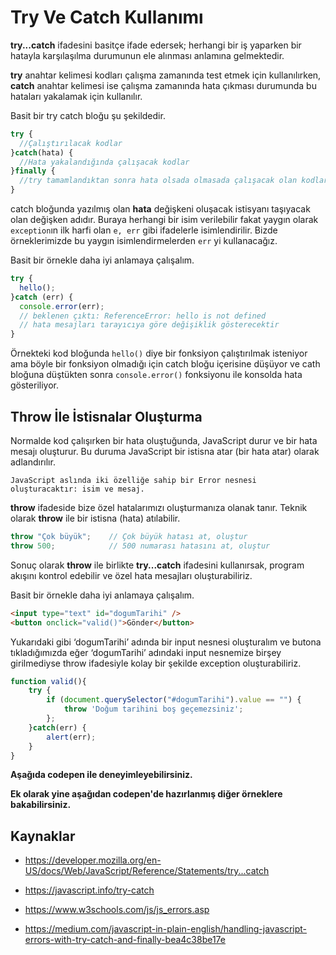 # Try Ve Catch Kullanımı

**try...catch** ifadesini basitçe ifade edersek; herhangi bir iş yaparken bir hatayla karşılaşılma durumunun ele alınması anlamına gelmektedir. 

**try** anahtar kelimesi kodları çalışma zamanında test etmek için kullanılırken, **catch** anahtar kelimesi ise çalışma zamanında hata çıkması durumunda bu hataları yakalamak için kullanılır.

Basit bir try catch bloğu şu şekildedir.

```javascript
try {
  //Çalıştırılacak kodlar
}catch(hata) {
  //Hata yakalandığında çalışacak kodlar
}finally {
  //try tamamlandıktan sonra hata olsada olmasada çalışacak olan kodlar.
}
```

catch bloğunda yazılmış olan **hata** değişkeni oluşacak istisyanı taşıyacak olan değişken adıdır. Buraya herhangi bir isim verilebilir fakat yaygın olarak `exception`ın ilk harfi olan `e, err` gibi ifadelerle isimlendirilir. Bizde örneklerimizde bu yaygın isimlendirmelerden `err` yi kullanacağız.

Basit bir örnekle daha iyi anlamaya çalışalım.

```javascript
try {
  hello();
}catch (err) {
  console.error(err);
  // beklenen çıktı: ReferenceError: hello is not defined
  // hata mesajları tarayıcıya göre değişiklik gösterecektir
}
```

Örnekteki kod bloğunda `hello()` diye bir fonksiyon çalıştırılmak isteniyor ama böyle bir fonksiyon olmadığı için catch bloğu içerisine düşüyor ve cath bloğuna düştükten sonra `console.error()` fonksiyonu ile konsolda hata gösteriliyor.

## Throw İle İstisnalar Oluşturma

Normalde kod çalışırken bir hata oluştuğunda, JavaScript durur ve bir hata mesajı oluşturur. Bu duruma JavaScript bir istisna atar (bir hata atar) olarak adlandırılır.

`JavaScript aslında iki özelliğe sahip bir Error nesnesi oluşturacaktır: isim ve mesaj.`

**throw** ifadeside bize özel hatalarımızı oluşturmanıza olanak tanır. Teknik olarak **throw** ile bir istisna (hata) atılabilir.

```javascript
throw "Çok büyük";    // Çok büyük hatası at, oluştur
throw 500;            // 500 numarası hatasını at, oluştur
```

Sonuç olarak **throw** ile birlikte **try...catch** ifadesini kullanırsak, program akışını kontrol edebilir ve özel hata mesajları oluşturabiliriz.

Basit bir örnekle daha iyi anlamaya çalışalım.

```html
<input type="text" id="dogumTarihi" />
<button onclick="valid()">Gönder</button>
```

Yukarıdaki gibi ‘dogumTarihi’ adında bir input nesnesi oluşturalım ve butona tıkladığımızda eğer ‘dogumTarihi’ adındaki input nesnemize birşey girilmediyse throw ifadesiyle kolay bir şekilde exception oluşturabiliriz.


```javascript
function valid(){
    try {
        if (document.querySelector("#dogumTarihi").value == "") {
            throw 'Doğum tarihini boş geçemezsiniz';
        };
    }catch(err) {
        alert(err);
    }
}
```

**Aşağıda codepen ile deneyimleyebilirsiniz.**

**Ek olarak yine aşağıdan codepen'de hazırlanmış diğer örneklere bakabilirsiniz.**


## Kaynaklar

- https://developer.mozilla.org/en-US/docs/Web/JavaScript/Reference/Statements/try...catch

- https://javascript.info/try-catch

- https://www.w3schools.com/js/js_errors.asp

- https://medium.com/javascript-in-plain-english/handling-javascript-errors-with-try-catch-and-finally-bea4c38be17e


